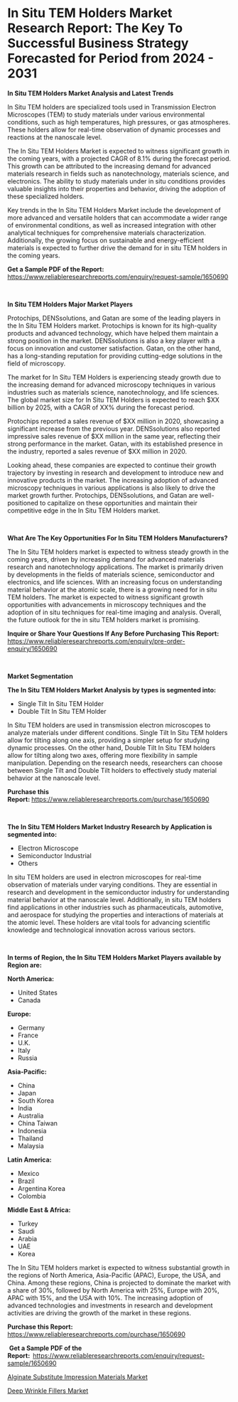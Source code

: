<p><h1>In Situ TEM Holders Market Research Report: The Key To Successful Business Strategy Forecasted for Period from 2024 - 2031</h1></p><p><strong>In Situ TEM Holders Market Analysis and Latest Trends</strong></p>
<p><p>In Situ TEM holders are specialized tools used in Transmission Electron Microscopes (TEM) to study materials under various environmental conditions, such as high temperatures, high pressures, or gas atmospheres. These holders allow for real-time observation of dynamic processes and reactions at the nanoscale level.</p><p>The In Situ TEM Holders Market is expected to witness significant growth in the coming years, with a projected CAGR of 8.1% during the forecast period. This growth can be attributed to the increasing demand for advanced materials research in fields such as nanotechnology, materials science, and electronics. The ability to study materials under in situ conditions provides valuable insights into their properties and behavior, driving the adoption of these specialized holders.</p><p>Key trends in the In Situ TEM Holders Market include the development of more advanced and versatile holders that can accommodate a wider range of environmental conditions, as well as increased integration with other analytical techniques for comprehensive materials characterization. Additionally, the growing focus on sustainable and energy-efficient materials is expected to further drive the demand for in situ TEM holders in the coming years.</p></p>
<p><strong>Get a Sample PDF of the Report:&nbsp;</strong> <a href="https://www.reliableresearchreports.com/enquiry/request-sample/1650690">https://www.reliableresearchreports.com/enquiry/request-sample/1650690</a></p>
<p>&nbsp;</p>
<p><strong>In Situ TEM Holders Major Market Players</strong></p>
<p><p>Protochips, DENSsolutions, and Gatan are some of the leading players in the In Situ TEM Holders market. Protochips is known for its high-quality products and advanced technology, which have helped them maintain a strong position in the market. DENSsolutions is also a key player with a focus on innovation and customer satisfaction. Gatan, on the other hand, has a long-standing reputation for providing cutting-edge solutions in the field of microscopy.</p><p>The market for In Situ TEM Holders is experiencing steady growth due to the increasing demand for advanced microscopy techniques in various industries such as materials science, nanotechnology, and life sciences. The global market size for In Situ TEM Holders is expected to reach $XX billion by 2025, with a CAGR of XX% during the forecast period.</p><p>Protochips reported a sales revenue of $XX million in 2020, showcasing a significant increase from the previous year. DENSsolutions also reported impressive sales revenue of $XX million in the same year, reflecting their strong performance in the market. Gatan, with its established presence in the industry, reported a sales revenue of $XX million in 2020.</p><p>Looking ahead, these companies are expected to continue their growth trajectory by investing in research and development to introduce new and innovative products in the market. The increasing adoption of advanced microscopy techniques in various applications is also likely to drive the market growth further. Protochips, DENSsolutions, and Gatan are well-positioned to capitalize on these opportunities and maintain their competitive edge in the In Situ TEM Holders market.</p></p>
<p>&nbsp;</p>
<p><strong>What Are The Key Opportunities For In Situ TEM Holders Manufacturers?</strong></p>
<p><p>The In Situ TEM holders market is expected to witness steady growth in the coming years, driven by increasing demand for advanced materials research and nanotechnology applications. The market is primarily driven by developments in the fields of materials science, semiconductor and electronics, and life sciences. With an increasing focus on understanding material behavior at the atomic scale, there is a growing need for in situ TEM holders. The market is expected to witness significant growth opportunities with advancements in microscopy techniques and the adoption of in situ techniques for real-time imaging and analysis. Overall, the future outlook for the in situ TEM holders market is promising.</p></p>
<p><strong>Inquire or Share Your Questions If Any Before Purchasing This Report:</strong> <a href="https://www.reliableresearchreports.com/enquiry/pre-order-enquiry/1650690">https://www.reliableresearchreports.com/enquiry/pre-order-enquiry/1650690</a></p>
<p>&nbsp;</p>
<p><strong>Market Segmentation</strong></p>
<p><strong>The In Situ TEM Holders Market Analysis by types is segmented into:</strong></p>
<p><ul><li>Single Tilt In Situ TEM Holder</li><li>Double Tilt In Situ TEM Holder</li></ul></p>
<p><p>In Situ TEM holders are used in transmission electron microscopes to analyze materials under different conditions. Single Tilt In Situ TEM holders allow for tilting along one axis, providing a simpler setup for studying dynamic processes. On the other hand, Double Tilt In Situ TEM holders allow for tilting along two axes, offering more flexibility in sample manipulation. Depending on the research needs, researchers can choose between Single Tilt and Double Tilt holders to effectively study material behavior at the nanoscale level.</p></p>
<p><strong>Purchase this Report:&nbsp;</strong><a href="https://www.reliableresearchreports.com/purchase/1650690">https://www.reliableresearchreports.com/purchase/1650690</a></p>
<p>&nbsp;</p>
<p><strong>The In Situ TEM Holders Market Industry Research by Application is segmented into:</strong></p>
<p><ul><li>Electron Microscope</li><li>Semiconductor Industrial</li><li>Others</li></ul></p>
<p><p>In situ TEM holders are used in electron microscopes for real-time observation of materials under varying conditions. They are essential in research and development in the semiconductor industry for understanding material behavior at the nanoscale level. Additionally, in situ TEM holders find applications in other industries such as pharmaceuticals, automotive, and aerospace for studying the properties and interactions of materials at the atomic level. These holders are vital tools for advancing scientific knowledge and technological innovation across various sectors.</p></p>
<p>&nbsp;</p>
<p><strong>In terms of Region, the In Situ TEM Holders Market Players available by Region are:</strong></p>
<p>
    <p> <strong> North America: </strong>
        <ul>
            <li>United States</li>
            <li>Canada</li>
        </ul>
        </p> 
    <p> <strong> Europe: </strong>
        <ul>
            <li>Germany</li>
            <li>France</li>
            <li>U.K.</li>
            <li>Italy</li>
            <li>Russia</li>
        </ul>
        </p> 
    <p> <strong> Asia-Pacific: </strong>
        <ul>
            <li>China</li>
            <li>Japan</li>
            <li>South Korea</li>
            <li>India</li>
            <li>Australia</li>
            <li>China Taiwan</li>
            <li>Indonesia</li>
            <li>Thailand</li>
            <li>Malaysia</li>
        </ul>
        </p> 
    <p> <strong> Latin America: </strong>
        <ul>
            <li>Mexico</li>
            <li>Brazil</li>
            <li>Argentina Korea</li>
            <li>Colombia</li>
        </ul>
        </p> 
    <p> <strong> Middle East & Africa: </strong>
        <ul>
            <li>Turkey</li>
            <li>Saudi</li>
            <li>Arabia</li>
            <li>UAE</li>
            <li>Korea</li>
        </ul>
    </p>
    </p>
<p><p>The In Situ TEM holders market is expected to witness substantial growth in the regions of North America, Asia-Pacific (APAC), Europe, the USA, and China. Among these regions, China is projected to dominate the market with a share of 30%, followed by North America with 25%, Europe with 20%, APAC with 15%, and the USA with 10%. The increasing adoption of advanced technologies and investments in research and development activities are driving the growth of the market in these regions.</p></p>
<p><strong>Purchase this Report: </strong><a href="https://www.reliableresearchreports.com/purchase/1650690">https://www.reliableresearchreports.com/purchase/1650690</a></p>
<p>&nbsp;<strong>Get a Sample PDF of the Report:&nbsp;&nbsp;</strong><a href="https://www.reliableresearchreports.com/enquiry/request-sample/1650690">https://www.reliableresearchreports.com/enquiry/request-sample/1650690</a></p>
<p><strong></strong></p>
<p><p><a href="https://issuu.com/reportprime-2/docs/alginate-substitute-impression-materials-market-si">Alginate Substitute Impression Materials Market</a></p><p><a href="https://issuu.com/reportprime-2/docs/deep-wrinkle-fillers-market-size-2030.pptx">Deep Wrinkle Fillers Market</a></p></p>